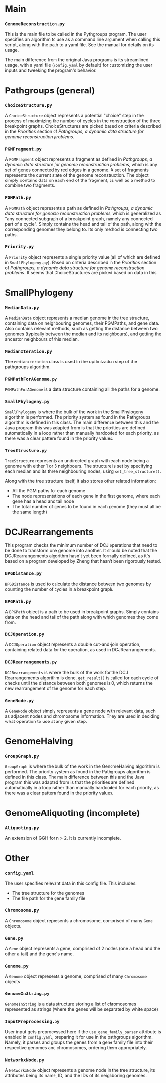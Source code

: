 # Main

### `GenomeReconstruction.py`

This is the main file to be called in the Pythgroups program. The user specifies an algorithm to use as a command line argument 
when calling this script, along with the path to a yaml file. See the manual for details on its usage.

The main difference from the original Java programs is its streamlined usage, with a yaml file (`config.yaml` by default)
for customizing the user inputs and tweeking the program's behavior.

# Pathgroups (general)

### `ChoiceStructure.py`

A `ChoiceStructure` object represents a potential "choice" step in the process of maximizing the number of cycles in 
the construction of the three breakpoint graphs. ChoiceStructures are picked based on criteria described in the 
*Priorities* section of *Pathgroups, a dynamic data structure for genome reconstruction problems*. 

### `PGMFragment.py`

A `PGMFragment` object represents a fragment as defined in *Pathgroups, a dynamic data structure for genome reconstruction problems*, which is any set of genes 
connected by red edges in a genome. A set of fragments represents the current state of the genome reconstruction. 
The object simply contains data on each end of the fragment, as well as a method to combine two fragments.

### `PGMPath.py`

A `PGMPath` object represents a path as defined in *Pathgroups, a dynamic data structure for genome reconstruction problems*, which is generalized as "any 
connected subgraph of a breakpoint graph, namely any connected part of a cycle". Simply contains the head and tail of 
the path, along with the corresponding genomes they belong to. Its only method is connecting two paths.

### `Priority.py`

A `Priority` object represents a single priority value (all of which are defined in `SmallPhylogeny.py`). Based on 
criteria described in the *Priorities* section of *Pathgroups, a dynamic data structure for genome reconstruction problems*. It seems that ChoiceStructures are 
picked based on data in this

# SmallPhylogeny

### `MedianData.py`

A `MedianData` object represents a median genome in the tree structure, containing data on neighbouring genomes, 
their PGMPaths, and gene data. Also contains relevant methods, such as getting the distance between two genomes 
(typically between the median and its neighbours), and getting the ancestor neighbours of this median.

### `MedianIteration.py`

The `MedianIteration` class is used in the optimization step of the pathgroups algorithm.

### `PGMPathForAGenome.py`

`PGMPathForAGenome` is a data structure containing all the paths for a genome.

### `SmallPhylogeny.py`

`SmallPhylogeny` is where the bulk of the work in the SmallPhylogeny algorithm is performed. The priority system as found in the 
Pathgroups algorithm is defined in this class. The main difference between this and the Java program this was adapted 
from is that the priorities are defined automatically in a loop rather than manually hardcoded for each priority, 
as there was a clear pattern found in the priority values.

### `TreeStructure.py`

`TreeStructure` represents an undirected graph with each node being a genome with either 1 or 3 neighbours. 
The structure is set by specifying each median and its three neighbouring nodes, using `set_tree_structure()`.

Along with the tree structure itself, it also stores other related information:
- All the PGM paths for each genome 
- The node representations of each gene in the first genome, where each gene has a head and tail node
- The total number of genes to be found in each genome (they must all be the same length)

# DCJRearrangements

This program checks the minimum number of DCJ operations that need to be done to transform one genome into another. 
It should be noted that the DCJRearrangements algorithm hasn't yet been formally defined, as it's based on a program 
developed by Zheng that hasn't been rigorously tested.

### `BPGDistance.py`

`BPGDistance` is used to calculate the distance between two genomes by 
counting the number of cycles in a breakpoint graph.

### `BPGPath.py`

A `BPGPath` object is a path to be used in breakpoint graphs. Simply contains data on the head and tail of the path 
along with which genomes they come from.

### `DCJOperation.py`

A `DCJOperation` object represents a double cut-and-join operation, containing related data for the operation, 
as used in DCJRearrangements.

### `DCJRearrangements.py`

`DCJRearrangements` is where the bulk of the work for the DCJ Rearrangements algorithm is done. `get_result()` 
is called for each cycle of checks until the distance between both genomes is 0, which returns the new rearrangement 
of the genome for each step.

### `GeneNode.py`

A `GeneNode` object simply represents a gene node with relevant data, such as adjacent nodes and chromosome 
information. They are used in deciding what operation to use at any given step.

# GenomeHalving

### `GroupGraph.py`

`GroupGraph` is where the bulk of the work in the GenomeHalving algorithm is performed. The priority system as found in the 
Pathgroups algorithm is defined in this class. The main difference between this and the Java program this was adapted 
from is that the priorities are defined automatically in a loop rather than manually hardcoded for each priority, 
as there was a clear pattern found in the priority values.

# GenomeAliquoting (incomplete)

### `Aliquoting.py`

An extension of GGH for n > 2. It is currently incomplete.

# Other

### `config.yaml`

The user specifies relevant data in this config file. This includes:
- The tree structure for the genomes
- The file path for the gene family file

### `Chromosome.py`

A `Chromosome` object represents a chromosome, comprised of many `Gene` objects.

### `Gene.py`

A `Gene` object represents a gene, comprised of 2 nodes (one a head and the other a tail) and the gene's name.

### `Genome.py`

A `Genome` object represents a genome, comprised of many `Chromosome` objects

### `GenomeInString.py`

`GenomeInString` is a data structure storing a list of chromosomes represented as strings 
(where the genes will be separated by white space)

### `InputPreprocessing.py`

User input gets preprocessed here if the `use_gene_family_parser` attribute is enabled in `config.yaml`, preparing it 
for use in the pathgroups algorithm. Namely, it parses and groups the genes from a gene family file 
into their respective genomes and chromosomes, ordering them appropriately.

### `NetworkxNode.py`

A `NetworkxNode` object represents a genome node in the tree structure, its attributes being its name, ID, 
and the IDs of its neighboring genomes.
